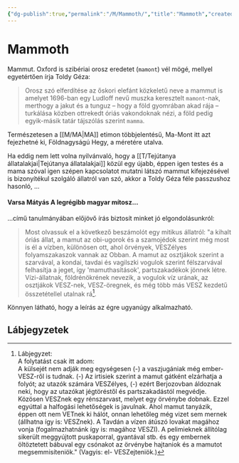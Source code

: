 ```yaml
---
{"dg-publish":true,"permalink":"/M/Mammoth/","title":"Mammoth","created":"2024-05-09T01:31","updated":"2024-05-09T01:31"}
---
```



# Mammoth

Mammut. Oxford is szibériai orosz eredetet (`mamont`) vél mögé, mellyel egyetértően írja Toldy Géza:  
> Orosz szó elferdítése az őskori elefánt közkeletű neve a mammut is amelyet 1696-ban egy Ludloff nevű muszka keresztelt `mamont`-nak, merthogy a jakut és a tunguz – hogy a föld gyomrában akad rája – turkálása közben ottrekedt óriás vakondoknak nézi, a föld pedig egyik-másik tatár tájszólás szerint `mamma`.  

Természetesen a [[M/MA\|MA]] etimon többjelentésű, Ma-Mont itt azt fejezhetné ki, Földnagyságú Hegy, a méretére utalva.  
  

Ha eddig nem lett volna nyilvánvaló, hogy a [[T/Tejútanya állatalakjai\|Tejútanya állatalakjai]] közül egy újabb, éppen igen testes és a mama szóval igen szépen kapcsolatot mutatni látszó mammut kifejezésével is bizonyítékul szolgáló állatról van szó, akkor a Toldy Géza féle passzushoz hasonló, ...

#### Varsa Mátyás A legrégibb magyar mítosz...

...című tanulmányában előjövő írás biztosít minket jó elgondolásunkról:  
> Most olvassuk el a következő beszámolót egy mitikus állatról: "a kihalt óriás állat, a mamut az obi-ugorok és a szamojédok szerint még most is él a vízben, különösen ott, ahol örvények, VESZélyes folyamszakaszok vannak az Obban. A mamut az osztjákok szerint a szarvával, a kondai, tavdai és vagilszki vogulok szerint félszarvával felhasítja a jeget, így 'mamuthasítások', partszakadékok jönnek létre. Vízi-állatnak, földrénökrének nevezik, a vogulok víz urának, az osztjákok VESZ-nek, VESZ-öregnek, és még több más VESZ kezdetű összetétellel utalnak rá[^1].  

Könnyen látható, hogy a leírás az égre ugyanúgy alkalmazható.  

## Lábjegyzetek

[^1]: Lábjegyzet:  
A folytatást csak itt adom:  
A külsejét nem adják meg egységesen (-) a vaszjugániak még ember-VESZ-ről is tudnak. (-) Az irtisiek szerint a mamut gátként elzárhatja a folyót; az utazók számára VESZélyes, (-) ezért Berjozovban áldoznak neki, hogy az utazókat jégtöréstől és partszakadástól megvédje. Közösen VESZnek egy rénszarvast, melyet egy örvénybe dobnak. Ezzel egyúttal a halfogási lehetőségek is javulnak. Ahol mamut tanyázik, éppen ott nem VETnek ki hálót, onnan lehetőleg még vizet sem mernek (állhatna így is: VESZnek). A Tavdán a vízen átúszó lovakat magához vonja (fogalmazhatnánk így is: magához VESZI). A pelimieknek állítólag sikerült meggyújtott puskaporral, gyantával stb. és egy embernek öltöztetett bábuval egy csónakot az örvénybe hajtaniok és a mamutot megsemmisíteniök." (Vagyis: el- VESZejteniök.)  